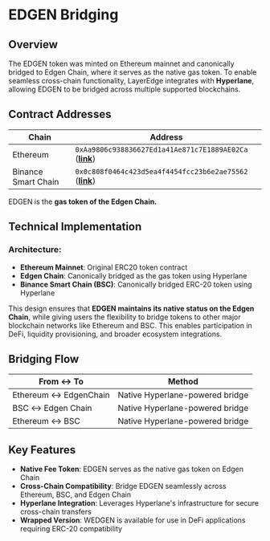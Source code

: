 # EDGEN Bridging

## Overview

The EDGEN token was minted on Ethereum mainnet and canonically bridged to Edgen Chain, where it serves as the native gas token. To enable seamless cross-chain functionality, LayerEdge integrates with **Hyperlane**, allowing EDGEN to be bridged across multiple supported blockchains.

## Contract Addresses

| Chain | Address |
|-------|---------|
| Ethereum | `0xAa9806c938836627Ed1a41Ae871c7E1889AE02Ca` ([**link**](https://etherscan.io/address/0xAa9806c938836627Ed1a41Ae871c7E1889AE02Ca)) |
| Binance Smart Chain | `0x0c808f0464c423d5ea4f4454fcc23b6e2ae75562` ([**link**](https://bscscan.com/address/0x0c808f0464c423d5ea4f4454fcc23b6e2ae75562)) |

EDGEN is the **gas token of the Edgen Chain.**

## Technical Implementation

### Architecture:

* **Ethereum Mainnet**: Original ERC20 token contract
* **Edgen Chain**: Canonically bridged as the gas token using Hyperlane
* **Binance Smart Chain (BSC)**: Canonically bridged ERC-20 token using Hyperlane


This design ensures that **EDGEN maintains its native status on the Edgen Chain**, while giving users the flexibility to bridge tokens to other major blockchain networks like Ethereum and BSC. This enables participation in DeFi, liquidity provisioning, and broader ecosystem integrations.

## Bridging Flow

| From ↔ To | Method |
|-----------|--------|
| Ethereum ↔ EdgenChain | Native Hyperlane-powered bridge |
| BSC ↔ Edgen Chain | Native Hyperlane-powered bridge |
| Ethereum ↔ BSC | Native Hyperlane-powered bridge |

## Key Features

* **Native Fee Token**: EDGEN serves as the native gas token on Edgen Chain
* **Cross-Chain Compatibility**: Bridge EDGEN seamlessly across Ethereum, BSC, and Edgen Chain
* **Hyperlane Integration**: Leverages Hyperlane's infrastructure for secure cross-chain transfers
* **Wrapped Version**: WEDGEN is available for use in DeFi applications requiring ERC-20 compatibility